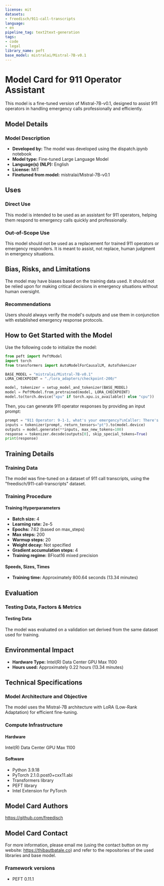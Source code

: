 ```yaml
---
license: mit
datasets:
- freedisch/911-call-transcripts
language:
- en
pipeline_tag: text2text-generation
tags:
- code
- legal
library_name: peft
base_model: mistralai/Mistral-7B-v0.1
---
```

# Model Card for 911 Operator Assistant

This model is a fine-tuned version of Mistral-7B-v0.1, designed to assist 911 operators in handling emergency calls professionally and efficiently.

## Model Details

### Model Description

- **Developed by:** The model was developed using the dispatch.ipynb notebook
- **Model type:** Fine-tuned Large Language Model
- **Language(s) (NLP):** English
- **License:** MIT
- **Finetuned from model:** mistralai/Mistral-7B-v0.1

## Uses

### Direct Use

This model is intended to be used as an assistant for 911 operators, helping them respond to emergency calls quickly and professionally.

### Out-of-Scope Use

This model should not be used as a replacement for trained 911 operators or emergency responders. It is meant to assist, not replace, human judgment in emergency situations.

## Bias, Risks, and Limitations

The model may have biases based on the training data used. It should not be relied upon for making critical decisions in emergency situations without human oversight.

### Recommendations

Users should always verify the model's outputs and use them in conjunction with established emergency response protocols.

## How to Get Started with the Model

Use the following code to initialize the model:

```python
from peft import PeftModel
import torch
from transformers import AutoModelForCausalLM, AutoTokenizer

BASE_MODEL = "mistralai/Mistral-7B-v0.1"
LORA_CHECKPOINT = "./lora_adapters/checkpoint-200/"

model, tokenizer = setup_model_and_tokenizer(BASE_MODEL)
model = PeftModel.from_pretrained(model, LORA_CHECKPOINT)
model.to(torch.device("xpu" if torch.xpu.is_available() else "cpu"))
```

Then, you can generate 911 operator responses by providing an input prompt:

```python
prompt = "911 Operator: 9-1-1, what's your emergency?\nCaller: There's a fire in my kitchen!\n911 Operator:"
inputs = tokenizer(prompt, return_tensors="pt").to(model.device)
outputs = model.generate(**inputs, max_new_tokens=100)
response = tokenizer.decode(outputs[0], skip_special_tokens=True)
print(response)
```

## Training Details

### Training Data

The model was fine-tuned on a dataset of 911 call transcripts, using the "freedisch/911-call-transcripts" dataset.

### Training Procedure 

#### Training Hyperparameters

- **Batch size:** 4
- **Learning rate:** 2e-5
- **Epochs:** 7.62 (based on max_steps)
- **Max steps:** 200
- **Warmup steps:** 20
- **Weight decay:** Not specified
- **Gradient accumulation steps:** 4
- **Training regime:** BFloat16 mixed precision

#### Speeds, Sizes, Times

- **Training time:** Approximately 800.64 seconds (13.34 minutes)

## Evaluation

### Testing Data, Factors & Metrics

#### Testing Data

The model was evaluated on a validation set derived from the same dataset used for training.

## Environmental Impact

- **Hardware Type:** Intel(R) Data Center GPU Max 1100
- **Hours used:** Approximately 0.22 hours (13.34 minutes)

## Technical Specifications

### Model Architecture and Objective

The model uses the Mistral-7B architecture with LoRA (Low-Rank Adaptation) for efficient fine-tuning.

### Compute Infrastructure

#### Hardware

Intel(R) Data Center GPU Max 1100

#### Software

- Python 3.9.18
- PyTorch 2.1.0.post0+cxx11.abi
- Transformers library
- PEFT library
- Intel Extension for PyTorch

## Model Card Authors

https://github.com/freedisch

## Model Card Contact

For more information, please email me (using the contact button on my website: https://thibautbatale.co) and refer to the repositories of the used libraries and base model.

### Framework versions

- PEFT 0.11.1